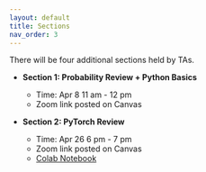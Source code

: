 ```yaml
---
layout: default
title: Sections
nav_order: 3
---
```


There will be four additional sections held by TAs.

- **Section 1: Probability Review + Python Basics**
    - Time: Apr 8 11 am - 12 pm
    - Zoom link posted on Canvas

- **Section 2: PyTorch Review**
    - Time: Apr 26 6 pm - 7 pm
    - Zoom link posted on Canvas
    - [Colab Notebook](https://colab.research.google.com/drive/1M53jmfTNITVcHh_t02_cORtzk_-T6qrG#scrollTo=3J-Fp-cssWyn)

